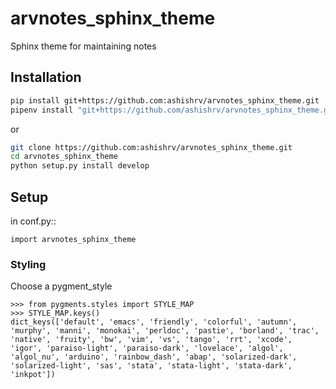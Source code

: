 # arvnotes_sphinx_theme

Sphinx theme for maintaining notes

## Installation

```bash
pip install git+https://github.com:ashishrv/arvnotes_sphinx_theme.git
pipenv install "git+https://github.com/ashishrv/arvnotes_sphinx_theme.git#egg=arvnotes-sphinx-theme"
```

or
```bash
git clone https://github.com:ashishrv/arvnotes_sphinx_theme.git
cd arvnotes_sphinx_theme
python setup.py install develop
```


## Setup

in conf.py::

    import arvnotes_sphinx_theme


### Styling

Choose a pygment_style

```text
>>> from pygments.styles import STYLE_MAP
>>> STYLE_MAP.keys()
dict_keys(['default', 'emacs', 'friendly', 'colorful', 'autumn', 'murphy', 'manni', 'monokai', 'perldoc', 'pastie', 'borland', 'trac', 'native', 'fruity', 'bw', 'vim', 'vs', 'tango', 'rrt', 'xcode', 'igor', 'paraiso-light', 'paraiso-dark', 'lovelace', 'algol', 'algol_nu', 'arduino', 'rainbow_dash', 'abap', 'solarized-dark', 'solarized-light', 'sas', 'stata', 'stata-light', 'stata-dark', 'inkpot'])
```
